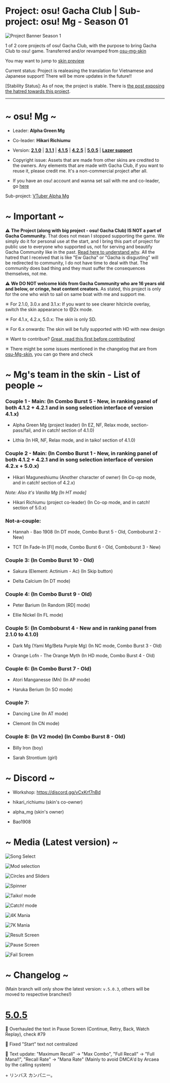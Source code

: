 # Project: osu! Gacha Club | Sub-project: osu! Mg - Season 01

![Project Banner Season 1](https://github.com/user-attachments/assets/a769a7f7-a899-40cf-9699-467ea15445b5)


1 of 2 core projects of osu! Gacha Club, with the purpose to bring Gacha Club to osu! game. Transferred and/or revamped from [osu-mg-skin](https://github.com/greenmg2003/osu-Mg-skin)

You may want to jump to [skin preview](#-media-latest-version-)

Current status: Project is realeasing the translation for Vietnamese and Japanese support! There will be more updates in the future!!

[Stability Status]: As of now, the project is stable. There is [the post exposing the hatred towards this project](https://github.com/greenmg2003/osu-mg-reload/blob/main/30-01-2025-serious-report.md).

---

#                                ~ osu! Mg ~

- Leader: **Alpha Green Mg**

- Co-leader: **Hikari Richiumu**

- Version: [**2.1.0**](https://github.com/alphamg2003/osu-Mg-reload/releases/tag/v.2.1.0-release) | [**3.1.1**](https://github.com/alphamg2003/osu-Mg-reload/releases/tag/v.3.1.1-release) | [**4.1.5**](https://github.com/alphamg2003/osu-Mg-reload/releases/tag/v.4.1.5-release) | [**4.2.5**](https://github.com/alphamg2003/osu-Mg-reload/releases/tag/v.4.2.5-release) | [**5.0.5**](https://github.com/alphamg2003/osu-Mg-reload/releases/tag/v.5.0.5-release) | [**Lazer support**](https://github.com/greenmg2003/osu-mg-reload/releases/tag/v.5.0.4-lazer-release)

- Copyright issue: Assets that are made from other skins are credited to the owners. Any elements that are made with Gacha Club, if you want to reuse it, please credit me. It's a non-commercial project after all.

- If you have an osu! account and wanna set sail with me and co-leader, go [here](https://osu.ppy.sh/teams/14407)

Sub-project: [VTuber Alpha Mg](https://github.com/alphamg2003/Alpha_Mg_VTuber)

#                                 ~ Important ~
                                
⚠ **The Project (along with big project - osu! Gacha Club) IS NOT a part of Gacha Community.** That does not mean I stopped supporting the game. We simply do it for personal use at the start, and I bring this part of project for public use to everyone who supported us, not for serving and beautify Gacha Community like in the past. [Read here to understand why](https://github.com/greenmg2003/osu-mg-reload/blob/main/project_direction.md). All the hatred that I received that is like "Ew Gacha" or "Gacha is disgusting" will be redirected to community, I do not have time to deal with that. The community does bad thing and they must suffer the consequences themselves, not me.

⚠ **We DO NOT welcome kids from Gacha Community who are 16 years old and below, or cringe, heat content creators.** As stated, this project is only for the one who wish to sail on same boat with me and support me. 

✳ For 2.1.0, 3.0.x and 3.1.x: If you want to see clearer hitcircle overlay, switch the skin appearance to @2x mode.

✳ For 4.1.x, 4.2.x, 5.0.x: The skin is only SD.

✳ For 6.x onwards: The skin will be fully supported with HD with new design

✳ Want to contribue? [Great, read this first before contributing!](https://github.com/alphamg2003/osu-Mg-reload/blob/main/CONTRIBUTING.md)

✳ There might be some issues mentioned in the changelog that are from [osu-Mg-skin](https://github.com/greenmg2003/osu-Mg-skin), you can go there and check

#                          ~ Mg's team in the skin - List of people ~

### Couple 1 - Main: (In Combo Burst 5 - New, in ranking panel of both 4.1.2 + 4.2.1 and in song selection interface of version 4.1.x)

+ Alpha Green Mg (project leader) (In EZ, NF, Relax mode, section-pass/fail, and in catch! section of 4.1.0)

+ Lithia (In HR, NF, Relax mode, and in taiko! section of 4.1.0)

### Couple 2 - Main: (In Combo Burst 1 - New, in ranking panel of both 4.1.2 + 4.2.1 and in song selection interface of version 4.2.x + 5.0.x)

+ Hikari Maguneshiumu (Another character of owner) (In Co-op mode, and in catch! section of 4.2.x)

*Note: Also it's Vanilla Mg [In HT mode]*

+ Hikari Richiumu (project co-leader) (In Co-op mode, and in catch! section of 5.0.x)

### Not-a-couple:

+ Hannah - Bao 1908 (In DT mode, Combo Burst 5 - Old, Comboburst 2 - New)

+ TCT (In Fade-In [FI] mode, Combo Burst 6 - Old, Comboburst 3 - New)

### Couple 3: (In Combo Burst 10 - Old)

+ Sakura (Element: Actinium - Ac) (In Skip button)

+ Delta Calcium (In DT mode)

### Couple 4: (In Combo Burst 9 - Old)

+ Peter Barium (In Random [RD] mode)

+ Ellie Nickel (In FL mode)

### Couple 5: (In Comboburst 4 - New and in ranking panel from 2.1.0 to 4.1.0)

+ Dark Mg (Yami Mg/Beta Purple Mg) (In NC mode, Combo Burst 3 - Old)

+ Orange Lofn - The Orange Myth (In HD mode, Combo Burst 4 - Old)

### Couple 6: (In Combo Burst 7 - Old)

+ Atori Manganesse (Mn) (In AP mode)

+ Haruka Berium (In SO mode)

### Couple 7:

+ Dancing Line (In AT mode)

+ Clemont (In CN mode)

### Couple 8: (In V2 mode) (In Combo Burst 8 - Old)

+ Billy Iron (boy) 

+ Sarah Strontium (girl)

# ~ Discord ~

- Workshop: https://discord.gg/vCxKrf7nBd

- hikari_richiumu (skin's co-owner)

- alpha_mg (skin's owner)

- Bao1908

#                                 ~ Media (Latest version) ~
![Song Select](https://github.com/user-attachments/assets/e315997b-04e7-4aed-a0fb-07ea2c0b1e42)

![Mod selection](https://github.com/user-attachments/assets/b3f2e58c-4dbb-4b67-9927-a9235736d8bf)

![Circles and Sliders](https://github.com/user-attachments/assets/9dfd9d31-5ee7-410e-8440-6418fc91fda0)

![Spinner](https://github.com/user-attachments/assets/97a3804a-ca2f-4662-bf9d-f203a14ebf9d)

![Taiko! mode](https://github.com/user-attachments/assets/af29d018-8428-4fbd-8dbb-67197af06b2f)

![Catch! mode](https://github.com/user-attachments/assets/2f9e695c-c298-4936-9cad-dc0c1e86b0bb)

![4K Mania](https://github.com/user-attachments/assets/96df1587-8b79-4ac0-9b55-4a4473141af5)

![7K Mania](https://github.com/user-attachments/assets/3689169c-a2a9-44f1-ab54-90fe819b01cc)

![Result Screen](https://github.com/user-attachments/assets/dfe67cc4-6009-4439-945f-73d5ff4cd64f)

![Pause Screen](https://github.com/user-attachments/assets/793cb96e-57f5-4523-9dc8-df84d4cfda81)

![Fail Screen](https://github.com/user-attachments/assets/0b5caf3e-2e69-435c-a27e-99a55e2922b6)

# ~ Changelog ~

(Main branch will only show the latest version: `v.5.0.3`, others will be moved to respective branches!)

# [5.0.5](https://github.com/alphamg2003/osu-Mg-reload/releases/tag/v.5.0.5-release)

🔄 Overhauled the text in Pause Screen (Continue, Retry, Back, Watch Replay), check #79

🔄 Fixed "Start" text not centralized

🔄 Text update: "Maximum Recall" -> "Max Combo", "Full Recall" -> "Full Mana!!", "Recall Rate" -> "Mana Rate" (Mainly to avoid DMCA'd by Arcaea by the calling system)

\+ リンバス カンパニー。
